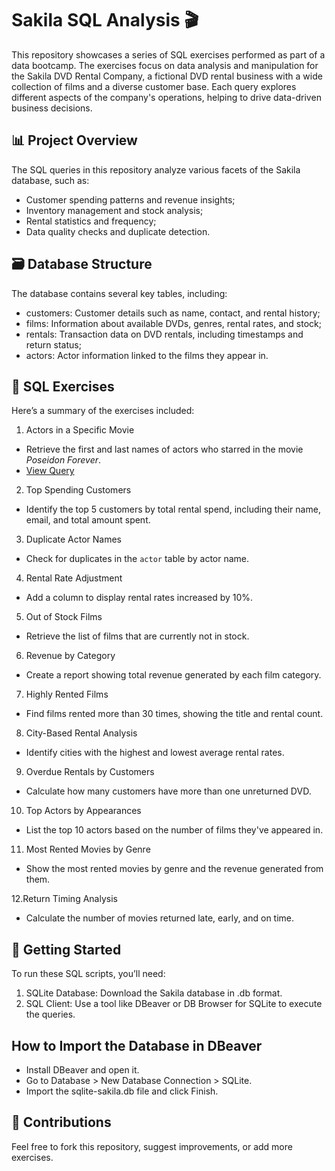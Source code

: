 # Sakila SQL Analysis 🎬
This repository showcases a series of SQL exercises performed as part of a data bootcamp. The exercises focus on data analysis and manipulation for the Sakila DVD Rental Company, a fictional DVD rental business with a wide collection of films and a diverse customer base. Each query explores different aspects of the company's operations, helping to drive data-driven business decisions.

## 📊 Project Overview
The SQL queries in this repository analyze various facets of the Sakila database, such as:
* Customer spending patterns and revenue insights;
* Inventory management and stock analysis;
* Rental statistics and frequency;
* Data quality checks and duplicate detection.

## 🗃️ Database Structure
The database contains several key tables, including:
* customers: Customer details such as name, contact, and rental history;
* films: Information about available DVDs, genres, rental rates, and stock;
* rentals: Transaction data on DVD rentals, including timestamps and return status;
* actors: Actor information linked to the films they appear in.

## 📝 SQL Exercises
Here’s a summary of the exercises included:
1. Actors in a Specific Movie  
  - Retrieve the first and last names of actors who starred in the movie *Poseidon Forever*.
  - [View Query](https://github.com/vanessacrramos/SQL-Case-Study-Sakila/blob/main/sql_scripts/exercise_1.sql) 
2. Top Spending Customers  
  - Identify the top 5 customers by total rental spend, including their name, email, and total amount spent.

3. Duplicate Actor Names  
  - Check for duplicates in the `actor` table by actor name.

4. Rental Rate Adjustment
  - Add a column to display rental rates increased by 10%.

5. Out of Stock Films
  - Retrieve the list of films that are currently not in stock.

6. Revenue by Category
  - Create a report showing total revenue generated by each film category.

7. Highly Rented Films
  - Find films rented more than 30 times, showing the title and rental count.

8. City-Based Rental Analysis
  - Identify cities with the highest and lowest average rental rates.

9. Overdue Rentals by Customers
  - Calculate how many customers have more than one unreturned DVD.

10. Top Actors by Appearances
  - List the top 10 actors based on the number of films they've appeared in.

11. Most Rented Movies by Genre
  - Show the most rented movies by genre and the revenue generated from them.

12.Return Timing Analysis
  - Calculate the number of movies returned late, early, and on time.

## 🚀 Getting Started
To run these SQL scripts, you’ll need:
1. SQLite Database: Download the Sakila database in .db format.
2. SQL Client: Use a tool like DBeaver or DB Browser for SQLite to execute the queries.

## How to Import the Database in DBeaver
- Install DBeaver and open it.
- Go to Database > New Database Connection > SQLite.
- Import the sqlite-sakila.db file and click Finish.

## 🤝 Contributions
Feel free to fork this repository, suggest improvements, or add more exercises.
